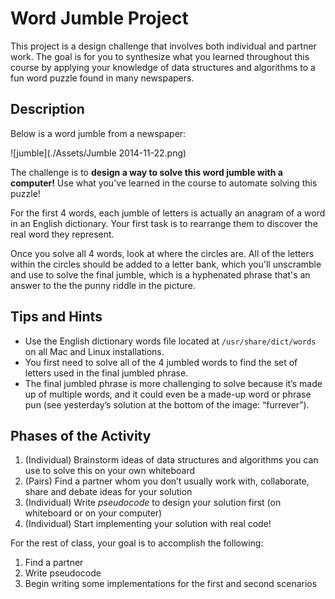 # Word Jumble Project

This project is a design challenge that involves both individual and partner work.
The goal is for you to synthesize what you learned throughout this course by applying your knowledge of data structures and algorithms to a fun word puzzle found in many newspapers.

## Description

Below is a word jumble from a newspaper:

![jumble](./Assets/Jumble 2014-11-22.png)

The challenge is to **design a way to solve this word jumble with a computer!** Use what you've learned in the course to automate solving this puzzle!

For the first 4 words, each jumble of letters is actually an anagram of a word in an English dictionary. Your first task is to rearrange them to discover the real word they represent.

Once you solve all 4 words, look at where the circles are. All of the letters within the circles should be added to a letter bank, which you'll unscramble and use to solve the final jumble, which is a hyphenated phrase that's an answer to the the punny riddle in the picture.

## Tips and Hints

- Use the English dictionary words file located at `/usr/share/dict/words` on all Mac and Linux installations.
- You first need to solve all of the 4 jumbled words to find the set of letters used in the final jumbled phrase.
- The final jumbled phrase is more challenging to solve because it’s made up of multiple words, and it could even be a made-up word or phrase pun (see yesterday’s solution at the bottom of the image: “furrever”).

## Phases of the Activity

1. (Individual) Brainstorm ideas of data structures and algorithms you can use to solve this on your own whiteboard
1. (Pairs) Find a partner whom you don’t usually work with, collaborate, share and debate ideas for your solution
1. (Individual) Write *_pseudocode_* to design your solution first (on whiteboard or on your computer)
1. (Individual) Start implementing your solution with real code!

For the rest of class, your goal is to accomplish the following:

1. Find a partner
1. Write pseudocode
1. Begin writing some implementations for the first and second scenarios
